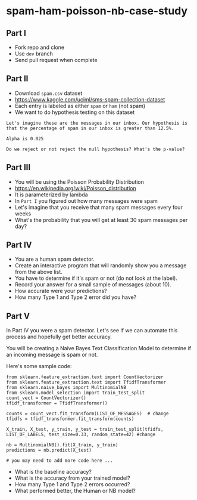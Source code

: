 # spam-ham-poisson-nb-case-study

## Part I

- Fork repo and clone
- Use `dev` branch
- Send pull request when complete

## Part II

- Download `spam.csv` dataset
- https://www.kaggle.com/uciml/sms-spam-collection-dataset
- Each entry is labeled as either `spam` or `ham` (not spam)
- We want to do hypothesis testing on this dataset

```
Let's imagine these are the messages in our inbox. Our hypothesis is 
that the percentage of spam in our inbox is greater than 12.5%.

Alpha is 0.025

Do we reject or not reject the null hypothesis? What's the p-value?
```

## Part III

- You will be using the Poisson Probability Distribution
- https://en.wikipedia.org/wiki/Poisson_distribution
- It is parameterized by lambda
- In `Part I` you figured out how many messages were spam
- Let's imagine that you receive that many spam messages every four weeks
- What's the probability that you will get at least 30 spam messages per day?

## Part IV

- You are a human spam detector.
- Create an interactive program that will randomly show you a message from the above list.
- You have to determine if it's spam or not (do not look at the label).
- Record your answer for a small sample of messages (about 10).
- How accurate were your predictions?
- How many Type 1 and Type 2 error did you have?

## Part V

In Part IV you were a spam detector. Let's see if we can automate this process and hopefully get better accuracy.

You will be creating a Naive Bayes Text Classification Model to determine if an incoming message is spam or not.

Here's some sample code:

```
from sklearn.feature_extraction.text import CountVectorizer
from sklearn.feature_extraction.text import TfidfTransformer
from sklearn.naive_bayes import MultinomialNB
from sklearn.model_selection import train_test_split
count_vect = CountVectorizer()
tfidf_transformer = TfidfTransformer()

counts = count_vect.fit_transform(LIST_OF_MESSAGES)  # change
tfidfs = tfidf_transformer.fit_transform(counts)

X_train, X_test, y_train, y_test = train_test_split(tfidfs, LIST_OF_LABELS, test_size=0.33, random_state=42) #change

nb = MultinomialNB().fit(X_train, y_train)
predictions = nb.predict(X_test)

# you may need to add more code here ...
```

- What is the baseline accuracy?
- What is the accuracy from your trained model?
- How many Type 1 and Type 2 errors occurred?
- What performed better, the Human or NB model?
